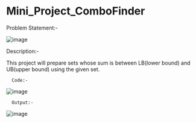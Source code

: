 # Mini_Project_ComboFinder

Problem Statement:-

![image](https://github.com/bajrangimishra9/Mini_Project_ComboFinder/assets/155826931/62040af2-254a-4942-81e6-4b4df3718b92)


Description:-

This project will prepare sets whose sum is between LB(lower bound) and UB(upper bound) using the 
given set. 

      Code:-

![image](https://github.com/bajrangimishra9/Mini_Project_ComboFinder/assets/155826931/760a0a47-2b54-465c-ae2d-835c1538a1c9)
 
      Output:-

![image](https://github.com/bajrangimishra9/Mini_Project_ComboFinder/assets/155826931/16f5a456-472f-4af8-b766-94c1946dd519)
